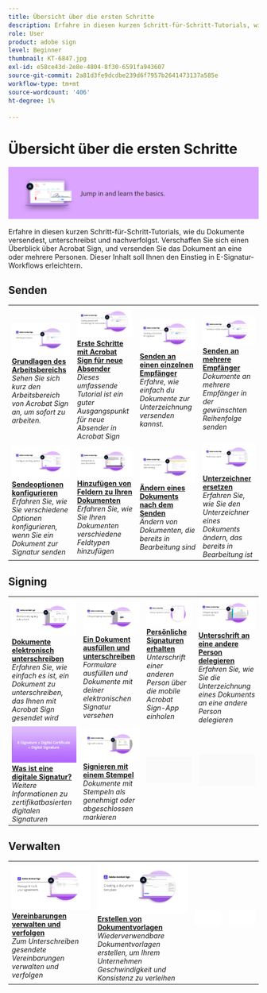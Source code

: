 ```yaml
---
title: Übersicht über die ersten Schritte
description: Erfahre in diesen kurzen Schritt-für-Schritt-Tutorials, wie du Dokumente versendest, unterschreibst und nachverfolgst
role: User
product: adobe sign
level: Beginner
thumbnail: KT-6847.jpg
exl-id: e58ce43d-2e8e-4804-8f30-6591fa943607
source-git-commit: 2a81d3fe9dcdbe239d6f7957b2641473137a585e
workflow-type: tm+mt
source-wordcount: '406'
ht-degree: 1%

---
```


# Übersicht über die ersten Schritte

![Bild zu den ersten Schritten in Sign](../assets/Hero-GettingStarted.png)

Erfahre in diesen kurzen Schritt-für-Schritt-Tutorials, wie du Dokumente versendest, unterschreibst und nachverfolgst. Verschaffen Sie sich einen Überblick über Acrobat Sign, und versenden Sie das Dokument an eine oder mehrere Personen. Dieser Inhalt soll Ihnen den Einstieg in E-Signatur-Workflows erleichtern.

## Senden

<table style="table-layout:fixed">
<tr>
 <td>
    <a href="quick-tour.md">
      <img alt="Grundlagen des Arbeitsbereichs" src="../assets/workspace_1280.png" />
    </a>
    <div>
    <a href="quick-tour.md"><strong>Grundlagen des Arbeitsbereichs</strong></a>
    </div>
    <em>Sehen Sie sich kurz den Arbeitsbereich von Acrobat Sign an, um sofort zu arbeiten.</em>
    <br>
  </td>
  <td>
    <a href="new-sender.md">
      <img alt="Erste Schritte mit Acrobat Sign für neue Absender" src="../assets/gettingstartednew.png" />
    </a>
    <div>
    <a href="new-sender.md"><strong>Erste Schritte mit Acrobat Sign für neue Absender</strong></a>
    </div>
    <em>Dieses umfassende Tutorial ist ein guter Ausgangspunkt für neue Absender in Acrobat Sign</em>
    <br>
  </td>
  <td>
    <a href="send-to-single-recipient.md">
      <img alt="Senden an einen einzelnen Empfänger" src="../assets/Send-to-single-recipient.png" />
    </a>
    <div>
    <a href="send-to-single-recipient.md"><strong>Senden an einen einzelnen Empfänger</strong></a>
    </div>
    <em>Erfahre, wie einfach du Dokumente zur Unterzeichnung versenden kannst.</em>
    <br>
  </td>
  <td>
    <a href="send-to-multiple-recipients.md">
      <img alt="Senden an mehrere Empfänger" src="../assets/Sending-to-multiple-recipients.png" />
    </a>
    <div>
    <a href="send-to-multiple-recipients.md"><strong>Senden an mehrere Empfänger</strong></a>
    </div>
    <em>Dokumente an mehrere Empfänger in der gewünschten Reihenfolge senden</em>
    <br>
  </td>
</tr>
<tr>
  <td>
    <a href="sending-options.md">
      <img alt="Sendeoptionen konfigurieren" src="../assets/Sendingoptions.png" />
    </a>
    <div>
    <a href="sending-options.md"><strong>Sendeoptionen konfigurieren</strong></a>
    </div>
    <em>Erfahren Sie, wie Sie verschiedene Optionen konfigurieren, wenn Sie ein Dokument zur Signatur senden</em>
    <br>
  </td>
  <td>
    <a href="adding-fields.md">
      <img alt="Hinzufügen von Feldern zu Ihren Dokumenten" src="../assets/AddingFields.png" />
    </a>
    <div>
    <a href="adding-fields.md"><strong>Hinzufügen von Feldern zu Ihren Dokumenten</strong></a>
    </div>
    <em>Erfahren Sie, wie Sie Ihren Dokumenten verschiedene Feldtypen hinzufügen</em>
    <br>
  </td>
  <td>
    <a href="modify-in-flight.md">
      <img alt="Ändern eines Dokuments nach dem Senden" src="../assets/Modifying-sending.png" />
    </a>
    <div>
    <a href="modify-in-flight.md"><strong>Ändern eines Dokuments nach dem Senden</strong></a>
    </div>
    <em>Ändern von Dokumenten, die bereits in Bearbeitung sind</em>
    <br>
  </td>
  <td>
    <a href="replace-signer.md">
      <img alt="Unterzeichner ersetzen" src="../assets/replace-signer.png" />
    </a>
    <div>
    <a href="replace-signer.md"><strong>Unterzeichner ersetzen</strong></a>
    </div>
    <em>Erfahren Sie, wie Sie den Unterzeichner eines Dokuments ändern, das bereits in Bearbeitung ist</em>
     <br>
  </td>
</tr>
</table>

## Signing

<table style="table-layout:fixed">
<tr>
  <td>
    <a href="electronically-sign-a-document.md">
      <img alt="Dokumente elektronisch unterschreiben" src="../assets/Electronically-sign.png" />
    </a>
    <div>
    <a href="electronically-sign-a-document.md"><strong>Dokumente elektronisch unterschreiben</strong></a>
    </div>
    <em>Erfahren Sie, wie einfach es ist, ein Dokument zu unterschreiben, das Ihnen mit Acrobat Sign gesendet wird</em>
    <br>
  </td>
  <td>
    <a href="fill-and-sign.md">
      <img alt="Ein Dokument ausfüllen und unterschreiben" src="../assets/FillandSign.png" />
    </a>
    <div>
    <a href="fill-and-sign.md"><strong>Ein Dokument ausfüllen und unterschreiben</strong></a>
    </div>
    <em>Formulare ausfüllen und Dokumente mit deiner elektronischen Signatur versehen</em>
    <br>
  </td>
  <td>
    <a href="sign-in-person.md">
      <img alt="Persönliche Signaturen erhalten" src="../assets/In-person.png" />
    </a>
    <div>
    <a href="sign-in-person.md"><strong>Persönliche Signaturen erhalten</strong></a>
    </div>
    <em>Unterschrift einer anderen Person über die mobile Acrobat Sign-App einholen</em>
    <br>
  </td>
  <td>
    <a href="delegate-signing.md">
      <img alt="Unterschrift an eine andere Person delegieren" src="../assets/Delegatesigning.png" />
    </a>
    <div>
    <a href="delegate-signing.md"><strong>Unterschrift an eine andere Person delegieren</strong></a>
    </div>
    <em>Erfahren Sie, wie Sie die Unterzeichnung eines Dokuments an eine andere Person delegieren</em>
    <br>
  </td>
</tr>
<tr>
  <td>
    <a href="sign-with-a-digital-signature.md">
      <img alt="Was ist eine digitale Signatur?" src="../assets/Whatisdigsig_1280.jpg" />
    </a>
    <div>
    <a href="sign-with-a-digital-signature.md"><strong>Was ist eine digitale Signatur?</strong></a>
    </div>
    <em>Weitere Informationen zu zertifikatbasierten digitalen Signaturen</em>
    <br>
  </td>
  <td>
    <a href="sign-with-a-stamp.md">
      <img alt="Signieren mit einem Stempel" src="../assets/Stamp.png" />
    </a>
    <div>
    <a href="sign-with-a-stamp.md"><strong>Signieren mit einem Stempel</strong></a>
    </div>
    <em>Dokumente mit Stempeln als genehmigt oder abgeschlossen markieren</em>
     <br>
  </td> 
 <td>
    <img alt="Spacer" src="../assets/Grayspacer.png" />
    <div>
    <br>
  </td>
  <td>
    <img alt="Spacer" src="../assets/Grayspacer.png" />
    <div>
    <br>
  </td>
</tr>  
</table>

## Verwalten

<table style="table-layout:fixed">
<tr>
  <td>
    <a href="manage-and-track.md">
      <img alt="Vereinbarungen verwalten und verfolgen" src="../assets/Manage_1280.png" />
    </a>
    <div>
    <a href="manage-and-track.md"><strong>Vereinbarungen verwalten und verfolgen</strong></a>
    </div>
    <em>Zum Unterschreiben gesendete Vereinbarungen verwalten und verfolgen</em>
    <br>
  </td>
  <td>
    <a href="../sign-advanced-users/create-a-template.md">
      <img alt="Erstellen von Dokumentvorlagen" src="../assets/Template.png" />
    </a>
    <div>
    <a href="../sign-advanced-users/create-a-template.md"><strong>Erstellen von Dokumentvorlagen</strong></a>
    </div>
    <em>Wiederverwendbare Dokumentvorlagen erstellen, um Ihrem Unternehmen Geschwindigkeit und Konsistenz zu verleihen</em>
    <br>
  </td>
  <td>
    <img alt="Spacer" src="../assets/Whitespacer.png" />
    <div>
    <br>
  </td>
  <td>
    <img alt="Spacer" src="../assets/Whitespacer.png" />
    <div>
    <br>
  </td>
</tr>
</table>

